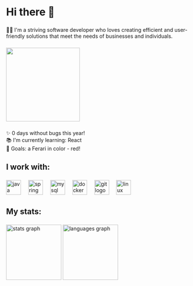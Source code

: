 <h1 align="left">Hi there 👋 </h1>

###

<p align="left">👨‍💻 I'm a striving software developer who loves creating efficient and user-friendly solutions
                            that
                            meet the needs
                            of businesses and individuals.</p>

###

<div align="left">
  <img height="200" src="https://i.imgflip.com/7o7fd5.gif"  />
</div>

###

<p align="left">✨ 0 days without bugs this year!<br>📚 I'm currently learning: React<br>🎯 Goals: a Ferari in color - red!<br></p>

###

<h2 align="left">I work with:</h2>

###

<div align="left">
  <img src="https://cdn.jsdelivr.net/gh/devicons/devicon/icons/java/java-original.svg" height="40" alt="java logo"  />
  <img width="12" />
  <img src="https://cdn.jsdelivr.net/gh/devicons/devicon/icons/spring/spring-original.svg" height="40" alt="spring logo"  />
  <img width="12" />
  <img src="https://cdn.jsdelivr.net/gh/devicons/devicon/icons/mysql/mysql-original.svg" height="40" alt="mysql logo"  />
  <img width="12" />
  <img src="https://cdn.jsdelivr.net/gh/devicons/devicon/icons/docker/docker-original.svg" height="40" alt="docker logo"  />
  <img width="12" />
  <img src="https://cdn.jsdelivr.net/gh/devicons/devicon/icons/git/git-original.svg" height="40" alt="git logo"  />
  <img width="12" />
  <img src="https://cdn.jsdelivr.net/gh/devicons/devicon/icons/linux/linux-original.svg" height="40" alt="linux logo"  />
</div>

###

<h2 align="left">My stats:</h2>

###

<div align="left">
  <img src="https://github-readme-stats.vercel.app/api?username=yo-stoya&hide_title=false&hide_rank=false&show_icons=true&include_all_commits=true&count_private=true&disable_animations=false&theme=dracula&locale=en&hide_border=false&order=1&custom_title=Github" height="150" alt="stats graph"  />
  <img src="https://github-readme-stats.vercel.app/api/top-langs?username=yo-stoya&locale=en&hide_title=false&layout=compact&card_width=320&langs_count=5&theme=dracula&hide_border=false&order=2" height="150" alt="languages graph"  />
</div>

###
